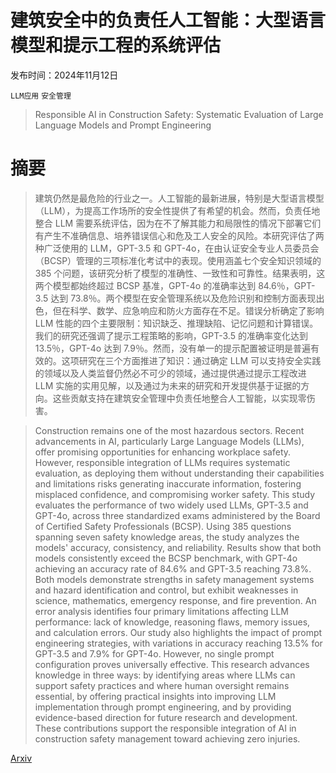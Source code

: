 # 建筑安全中的负责任人工智能：大型语言模型和提示工程的系统评估

发布时间：2024年11月12日

`LLM应用` `安全管理`

> Responsible AI in Construction Safety: Systematic Evaluation of Large Language Models and Prompt Engineering

# 摘要

> 建筑仍然是最危险的行业之一。人工智能的最新进展，特别是大型语言模型（LLM），为提高工作场所的安全性提供了有希望的机会。然而，负责任地整合 LLM 需要系统评估，因为在不了解其能力和局限性的情况下部署它们有产生不准确信息、培养错误信心和危及工人安全的风险。本研究评估了两种广泛使用的 LLM，GPT-3.5 和 GPT-4o，在由认证安全专业人员委员会（BCSP）管理的三项标准化考试中的表现。使用涵盖七个安全知识领域的 385 个问题，该研究分析了模型的准确性、一致性和可靠性。结果表明，这两个模型都始终超过 BCSP 基准，GPT-4o 的准确率达到 84.6％，GPT-3.5 达到 73.8％。两个模型在安全管理系统以及危险识别和控制方面表现出色，但在科学、数学、应急响应和防火方面存在不足。错误分析确定了影响 LLM 性能的四个主要限制：知识缺乏、推理缺陷、记忆问题和计算错误。我们的研究还强调了提示工程策略的影响，GPT-3.5 的准确率变化达到 13.5％，GPT-4o 达到 7.9％。然而，没有单一的提示配置被证明是普遍有效的。这项研究在三个方面推进了知识：通过确定 LLM 可以支持安全实践的领域以及人类监督仍然必不可少的领域，通过提供通过提示工程改进 LLM 实施的实用见解，以及通过为未来的研究和开发提供基于证据的方向。这些贡献支持在建筑安全管理中负责任地整合人工智能，以实现零伤害。

> Construction remains one of the most hazardous sectors. Recent advancements in AI, particularly Large Language Models (LLMs), offer promising opportunities for enhancing workplace safety. However, responsible integration of LLMs requires systematic evaluation, as deploying them without understanding their capabilities and limitations risks generating inaccurate information, fostering misplaced confidence, and compromising worker safety. This study evaluates the performance of two widely used LLMs, GPT-3.5 and GPT-4o, across three standardized exams administered by the Board of Certified Safety Professionals (BCSP). Using 385 questions spanning seven safety knowledge areas, the study analyzes the models' accuracy, consistency, and reliability. Results show that both models consistently exceed the BCSP benchmark, with GPT-4o achieving an accuracy rate of 84.6% and GPT-3.5 reaching 73.8%. Both models demonstrate strengths in safety management systems and hazard identification and control, but exhibit weaknesses in science, mathematics, emergency response, and fire prevention. An error analysis identifies four primary limitations affecting LLM performance: lack of knowledge, reasoning flaws, memory issues, and calculation errors. Our study also highlights the impact of prompt engineering strategies, with variations in accuracy reaching 13.5% for GPT-3.5 and 7.9% for GPT-4o. However, no single prompt configuration proves universally effective. This research advances knowledge in three ways: by identifying areas where LLMs can support safety practices and where human oversight remains essential, by offering practical insights into improving LLM implementation through prompt engineering, and by providing evidence-based direction for future research and development. These contributions support the responsible integration of AI in construction safety management toward achieving zero injuries.

[Arxiv](https://arxiv.org/abs/2411.08320)